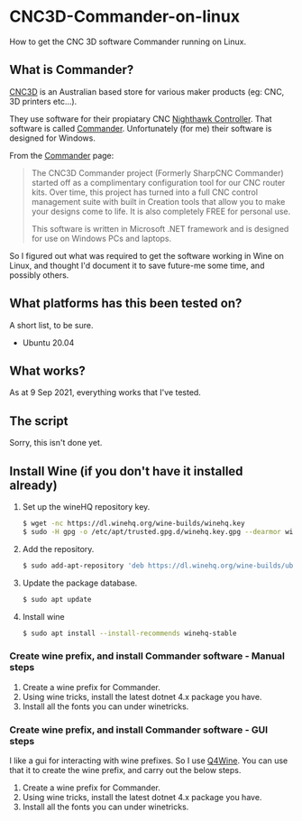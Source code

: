 # CNC3D-Commander-on-linux
How to get the CNC 3D software Commander running on Linux.

## What is Commander?
[CNC3D](https://www.cnc3d.com.au/) is an Australian based store for various maker products (eg: CNC, 3D printers etc...). 

They use software for their propiatary CNC [Nighthawk Controller](https://www.cnc3d.com.au/nhc). That software is called [Commander](https://www.cnc3d.com.au/commander). Unfortunately (for me) their software is designed for Windows.

From the [Commander](https://www.cnc3d.com.au/commander) page:
> The CNC3D Commander project (Formerly SharpCNC Commander) started off as a complimentary configuration tool for our CNC router kits. Over time, this project has turned into a full CNC control management suite with built in Creation tools that allow you to make your designs come to life. It is also completely FREE for personal use.
>
> This software is written in Microsoft .NET framework and is designed for use on Windows PCs and laptops.

So I figured out what was required to get the software working in Wine on Linux, and thought I'd document it to save future-me some time, and possibly others.

## What platforms has this been tested on?
A short list, to be sure.
* Ubuntu 20.04

## What works?
As at 9 Sep 2021, everything works that I've tested.

## The script
Sorry, this isn't done yet.

## Install Wine (if you don't have it installed already)

1. Set up the wineHQ repository key.
    ```sh
    $ wget -nc https://dl.winehq.org/wine-builds/winehq.key
    $ sudo -H gpg -o /etc/apt/trusted.gpg.d/winehq.key.gpg --dearmor winehq.key
    ```
2. Add the repository.
    ```sh
    $ sudo add-apt-repository 'deb https://dl.winehq.org/wine-builds/ubuntu/ focal main'
    ```
3. Update the package database.
    ```sh
    $ sudo apt update
    ```
4. Install wine 
    ```sh
    $ sudo apt install --install-recommends winehq-stable
    ```

### Create wine prefix, and install Commander software - Manual steps
1. Create a wine prefix for Commander.
2. Using wine tricks, install the latest dotnet 4.x package you have.
3. Install all the fonts you can under winetricks.


### Create wine prefix, and install Commander software - GUI steps
I like a gui for interacting with wine prefixes. So I use [Q4Wine](https://q4wine.brezblock.org.ua/). You can use that it to create the wine prefix, and carry out the below steps. 

1. Create a wine prefix for Commander.
2. Using wine tricks, install the latest dotnet 4.x package you have.
3. Install all the fonts you can under winetricks.



